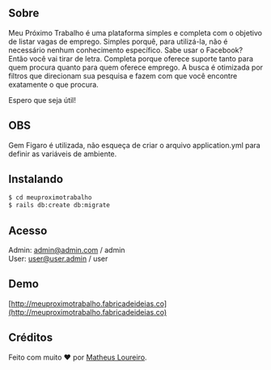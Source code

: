 ## Sobre

Meu Próximo Trabalho é uma plataforma simples e completa com o objetivo de listar vagas de emprego. Simples porquê, para utilizá-la, não é necessário nenhum conhecimento específico. Sabe usar o Facebook? Então você vai tirar de letra. Completa porque oferece suporte tanto para quem procura quanto para quem oferece emprego. A busca é otimizada por filtros que direcionam sua pesquisa e fazem com que você encontre exatamente o que procura. 

Espero que seja útil!

## OBS

Gem Figaro é utilizada, não esqueça de criar o arquivo application.yml para definir as variáveis de ambiente.

## Instalando

```sh
$ cd meuproximotrabalho
$ rails db:create db:migrate
```

## Acesso

Admin: admin@admin.com / admin <br />
User: user@user.admin / user

## Demo

[http://meuproximotrabalho.fabricadeideias.co](http://meuproximotrabalho.fabricadeideias.co)

## Créditos

Feito com muito ♥ por [Matheus Loureiro](http://fb.com/mathloureiro).
